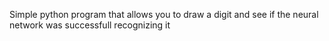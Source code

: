 Simple python program that allows you to draw a digit and see if the neural network was successfull recognizing it